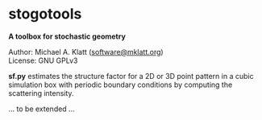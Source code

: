 # stogotools
**A toolbox for stochastic geometry**

Author: Michael A. Klatt (<software@mklatt.org>)  
License: GNU GPLv3  

**sf.py** estimates the structure factor for a 2D or 3D point pattern in a cubic simulation box with periodic boundary conditions by computing the scattering intensity.

... to be extended ...
